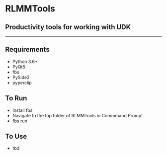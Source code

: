 # RLMMTools
## Productivity tools for working with UDK
------------------

## Requirements
* Python 3.6+
* PyQt5
* fbs
* PySide2
* pyperclip

## To Run
* Install fbs
* Navigate to the top folder of RLMMTools in Commmand Prompt
* fbs run

## To Use
* tbd
